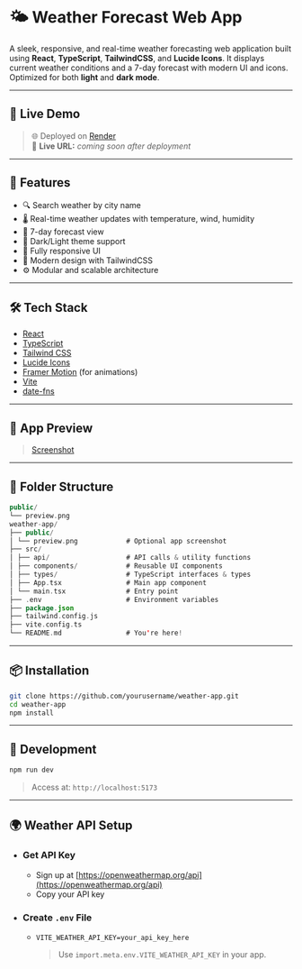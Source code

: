 # 🌤️ Weather Forecast Web App

A sleek, responsive, and real-time weather forecasting web application built using **React**, **TypeScript**, **TailwindCSS**, and **Lucide Icons**. It displays current weather conditions and a 7-day forecast with modern UI and icons. Optimized for both **light** and **dark mode**.

---

## 🔗 Live Demo

> 🌐 Deployed on [Render](https://render.com)  
> 🔗 **Live URL:** _coming soon after deployment_

---

## 🚀 Features

- 🔍 Search weather by city name
- 🌡️ Real-time weather updates with temperature, wind, humidity
- 📅 7-day forecast view
- 🌙 Dark/Light theme support
- 📱 Fully responsive UI
- 🎨 Modern design with TailwindCSS
- ⚙️ Modular and scalable architecture

---

## 🛠️ Tech Stack

- [React](https://reactjs.org/)
- [TypeScript](https://www.typescriptlang.org/)
- [Tailwind CSS](https://tailwindcss.com/)
- [Lucide Icons](https://lucide.dev/)
- [Framer Motion](https://www.framer.com/motion/) (for animations)
- [Vite](https://vitejs.dev/)
- [date-fns](https://date-fns.org/)

---

## 📸 App Preview

> [Screenshot](./public/desktop_layout.png)

---

## 📁 Folder Structure

```kotlin
public/
└── preview.png
weather-app/
├── public/
│ └── preview.png            # Optional app screenshot
├── src/
│ ├── api/                   # API calls & utility functions
│ ├── components/            # Reusable UI components
│ ├── types/                 # TypeScript interfaces & types
│ ├── App.tsx                # Main app component
│ └── main.tsx               # Entry point
├── .env                     # Environment variables
├── package.json
├── tailwind.config.js
├── vite.config.ts
└── README.md                # You're here!
```

---

## 📦 Installation

```bash
git clone https://github.com/yourusername/weather-app.git
cd weather-app
npm install
```

---

## 🔧 Development

```bash
npm run dev
```
> Access at: ```http://localhost:5173```

---

## 🌍 Weather API Setup

- ### Get API Key
  - Sign up at [https://openweathermap.org/api](https://openweathermap.org/api)
  - Copy your API key
    
- ### Create ```.env``` File
  - ```VITE_WEATHER_API_KEY=your_api_key_here```
    > Use ```import.meta.env.VITE_WEATHER_API_KEY``` in your app.
